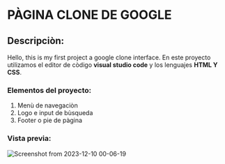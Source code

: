 # PÀGINA CLONE DE GOOGLE
## Descripciòn: 
Hello, this is my first project a google clone interface.
En este proyecto utilizamos el editor de còdigo **visual studio code** y los lenguajes **HTML Y CSS**. 

### Elementos del proyecto: 
<ol>
  <li>Menù de navegaciòn</li>
  <li>Logo e input de bùsqueda</li>
  <li>Footer o pie de pàgina</li>
</ol>

### Vista previa:

![Screenshot from 2023-12-10 00-06-19](https://github.com/Gressq/google_clone/assets/152525916/1e44c430-37cd-457b-a9ba-7f2b4a5c5dd7)
